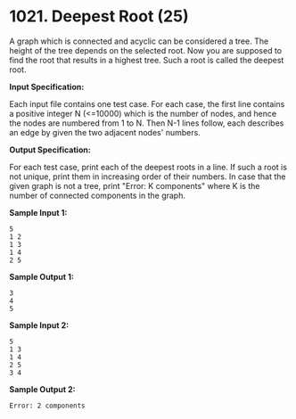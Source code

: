 # 1021. Deepest Root (25)

A graph which is connected and acyclic can be considered a tree. The height of the tree depends on the selected root. Now you are supposed to find the root that results in a highest tree. Such a root is called the deepest root.

**Input Specification:**

Each input file contains one test case. For each case, the first line contains a positive integer N (<=10000) which is the number of nodes, and hence the nodes are numbered from 1 to N. Then N-1 lines follow, each describes an edge by given the two adjacent nodes' numbers.

**Output Specification:**

For each test case, print each of the deepest roots in a line. If such a root is not unique, print them in increasing order of their numbers. In case that the given graph is not a tree, print "Error: K components" where K is the number of connected components in the graph.

**Sample Input 1:**

```
5
1 2
1 3
1 4
2 5
```

**Sample Output 1:**

```
3
4
5
```

**Sample Input 2:**

```
5
1 3
1 4
2 5
3 4
```

**Sample Output 2:**

```
Error: 2 components
```